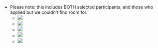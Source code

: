 - Please note: this includes BOTH selected participants, and those who applied but we couldn't find room for.
    - ![](https://firebasestorage.googleapis.com/v0/b/firescript-577a2.appspot.com/o/imgs%2Fapp%2FArtOfGig%2FKa3UIhr8Lh.png?alt=media&token=bce7a281-d04f-4bd7-a5d6-c3622ea7b3dc)
    - ![](https://firebasestorage.googleapis.com/v0/b/firescript-577a2.appspot.com/o/imgs%2Fapp%2FArtOfGig%2F9fefeYlrbJ.png?alt=media&token=31fa701a-d9ad-4b40-abb1-2e4c4543ced0)
    - ![](https://firebasestorage.googleapis.com/v0/b/firescript-577a2.appspot.com/o/imgs%2Fapp%2FArtOfGig%2FIihzvcRZE8.png?alt=media&token=f729c62d-6a2c-40c4-ab3f-30349ee0dda1)
    - ![](https://firebasestorage.googleapis.com/v0/b/firescript-577a2.appspot.com/o/imgs%2Fapp%2FArtOfGig%2FmT7V61Hd2e.png?alt=media&token=2fa888ca-0a31-48e9-8c6e-cda533a289a5)
    - ![](https://firebasestorage.googleapis.com/v0/b/firescript-577a2.appspot.com/o/imgs%2Fapp%2FArtOfGig%2FNDa6vWMq0D.png?alt=media&token=7a94b24f-020e-41dd-9eee-02ccd39a6303)

